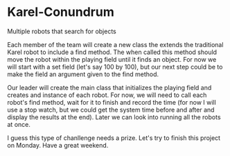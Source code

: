 Karel-Conundrum
===============

Multiple robots that search for objects

Each member of the team will create a new class the extends the traditional Karel robot to include a find method.  The when called this method should move the robot within the playing field until it finds an object.  For now we will start with a set field (let's say 100 by 100), but our next step could be to make the field an argument given to the find method.

Our leader will create the main class that initializes the playing field and creates and instance of each robot.  For now, we will need to call each robot's find method, wait for it to finish and record the time (for now I will use a stop watch, but we could get the system time before and after and display the results at the end).  Later we can look into running all the robots at once.

I guess this type of chanllenge needs a prize.  Let's try to finish this project on Monday.  Have a great weekend.
